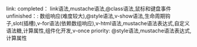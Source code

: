 link:
    completed：
        link语法,mustache语法,@class语法,鼠标和键盘事件
    unfinished：:
        数组响应(难度较大),@style语法,v-show语法,生命周期钩子,slot(插槽),v-for语法(依赖数组响应),v-html语法,mustache语法表达式,自定义语法糖,计算属性,组件化开发,v-once
    priority:
        @style语法,mustache语法表达式,计算属性